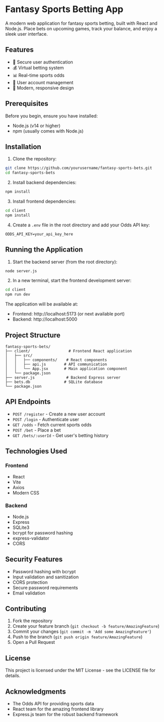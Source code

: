 # Fantasy Sports Betting App

A modern web application for fantasy sports betting, built with React and Node.js. Place bets on upcoming games, track your balance, and enjoy a sleek user interface.

## Features

- 🔐 Secure user authentication
- 💰 Virtual betting system
- 📊 Real-time sports odds
- 💼 User account management
- 🎨 Modern, responsive design

## Prerequisites

Before you begin, ensure you have installed:
- Node.js (v14 or higher)
- npm (usually comes with Node.js)

## Installation

1. Clone the repository:
```bash
git clone https://github.com/yourusername/fantasy-sports-bets.git
cd fantasy-sports-bets
```

2. Install backend dependencies:
```bash
npm install
```

3. Install frontend dependencies:
```bash
cd client
npm install
```

4. Create a `.env` file in the root directory and add your Odds API key:
```
ODDS_API_KEY=your_api_key_here
```

## Running the Application

1. Start the backend server (from the root directory):
```bash
node server.js
```

2. In a new terminal, start the frontend development server:
```bash
cd client
npm run dev
```

The application will be available at:
- Frontend: http://localhost:5173 (or next available port)
- Backend: http://localhost:5000

## Project Structure

```
fantasy-sports-bets/
├── client/                 # Frontend React application
│   ├── src/
│   │   ├── components/    # React components
│   │   ├── api.js        # API communication
│   │   └── App.jsx       # Main application component
│   └── package.json
├── server.js              # Backend Express server
├── bets.db               # SQLite database
└── package.json
```

## API Endpoints

- `POST /register` - Create a new user account
- `POST /login` - Authenticate user
- `GET /odds` - Fetch current sports odds
- `POST /bet` - Place a bet
- `GET /bets/:userId` - Get user's betting history

## Technologies Used

### Frontend
- React
- Vite
- Axios
- Modern CSS

### Backend
- Node.js
- Express
- SQLite3
- bcrypt for password hashing
- express-validator
- CORS

## Security Features

- Password hashing with bcrypt
- Input validation and sanitization
- CORS protection
- Secure password requirements
- Email validation

## Contributing

1. Fork the repository
2. Create your feature branch (`git checkout -b feature/AmazingFeature`)
3. Commit your changes (`git commit -m 'Add some AmazingFeature'`)
4. Push to the branch (`git push origin feature/AmazingFeature`)
5. Open a Pull Request

## License

This project is licensed under the MIT License - see the LICENSE file for details.

## Acknowledgments

- The Odds API for providing sports data
- React team for the amazing frontend library
- Express.js team for the robust backend framework 